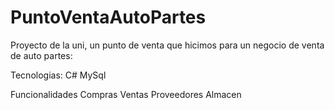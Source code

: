 # PuntoVentaAutoPartes


Proyecto de la uni, un punto de venta que hicimos para un negocio de venta de auto partes:

Tecnologias:
  C#
  MySql

Funcionalidades
  Compras
  Ventas
  Proveedores
  Almacen
